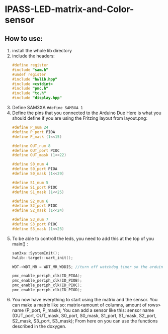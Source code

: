 # IPASS-LED-matrix-and-Color-sensor

## How to use:
1. install the whole lib directory
2. include the headers:
      ```C++
      #define register 
      #include "sam.h"
      #undef register
      #include "hwlib.hpp"
      #include <cstdint>
      #include "pmc.h"
      #include "tc.h"
      #include "display.hpp"
      ```
3. Define SAM3XA `#define SAM3XA 1`
4. Define the pins that you connected to the Arduino Due 
   Here is what you should define if you are using the Fritzing layout from layout.png: 
      ```C++
      #define P_num 24
      #define P_port PIOA
      #define P_mask (1<<15)

      #define OUT_num 8
      #define OUT_port PIOC
      #define OUT_mask (1<<22)

      #define S0_num 4
      #define S0_port PIOA
      #define S0_mask (1<<29)

      #define S1_num 5
      #define S1_port PIOC
      #define S1_mask (1<<25)

      #define S2_num 6
      #define S2_port PIOC
      #define S2_mask (1<<24)

      #define S3_num 7
      #define S3_port PIOC
      #define S3_mask (1<<23)
      ```
5. To be able to controll the leds, you need to add this at the top of you main() :
      ```C++
      sam3xa::SystemInit();
      hwlib::target::uart_init();

      WDT->WDT_MR = WDT_MR_WDDIS; //turn off watchdog timer so the arduino doesn't reset itself

      pmc_enable_periph_clk(ID_PIOA);
      pmc_enable_periph_clk(ID_PIOB);
      pmc_enable_periph_clk(ID_PIOC);
      pmc_enable_periph_clk(ID_PIOD);
      ```
6. You now have everything to start using the matrix and the sensor. You can make a matrix like so: matrix<amount of columns, amount of rows> name (P_port, P_mask);
   You can add a sensor like this: sensor name (OUT_port, OUT_mask, S0_port, S0_mask, S1_port, S1_mask, S2_port, S2_mask, S3_port, S3_mask);
   From here on you can use the functions described in the doxygen.

   
                                                                                          
